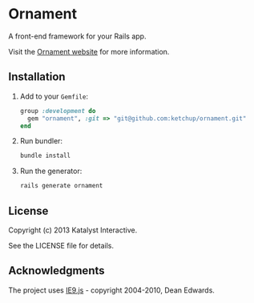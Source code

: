 Ornament
========

A front-end framework for your Rails app.

Visit the [Ornament website](http://ornament.herokuapp.com/) for more information.

Installation
------------

1.  Add to your `Gemfile`:

    ```ruby
    group :development do
      gem "ornament", :git => "git@github.com:ketchup/ornament.git"
    end
    ```

1.  Run bundler:

    ```bash
    bundle install
    ```

1.  Run the generator:

    ```bash
    rails generate ornament
    ```

License
-------

Copyright (c) 2013 Katalyst Interactive.

See the LICENSE file for details.

Acknowledgments
---------------

The project uses [IE9.js](http://code.google.com/p/ie7-js/) - copyright 2004-2010, Dean Edwards.
